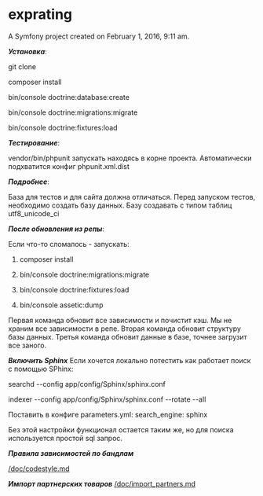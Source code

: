 exprating
=========

A Symfony project created on February 1, 2016, 9:11 am.

***Установка***:

git clone

composer install

bin/console doctrine:database:create

bin/console doctrine:migrations:migrate

bin/console doctrine:fixtures:load

***Тестирование***:

vendor/bin/phpunit
запускать находясь в корне проекта. Автоматически подхватится конфиг phpunit.xml.dist

***Подробнее***:

База для тестов и для сайта должна отличаться. Перед запуском тестов, необходимо создать базу данных. Базу создавать
с типом таблиц utf8_unicode_ci

***После обновления из репы***:

Если что-то сломалось - запускать:
1. composer install

2. bin/console doctrine:migrations:migrate

3. bin/console doctrine:fixtures:load

4. bin/console assetic:dump

Первая команда обновит все зависимости и почистит кэш. Мы не храним все зависимости в репе.
Вторая команда обновит структуру базы данных.
Третья команда обновит данные в базе, точнее загрузит все заного.

***Включить Sphinx***
Если хочется локально потестить как работает поиск с помощью SPhinx:

searchd --config app/config/Sphinx/sphinx.conf

indexer --config app/config/Sphinx/sphinx.conf --rotate --all

Поставить в конфиге parameters.yml:
    search_engine: sphinx

Без этой настройки функционал остается таким же, но для поиска используется простой sql запрос.

***Правила зависимостей по бандлам***

[/doc/codestyle.md](ссылка)

***Импорт партнерских товаров***
[/doc/import_partners.md](link)